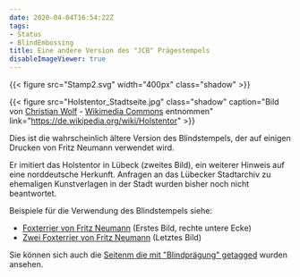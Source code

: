 ```yaml
---
date: 2020-04-04T16:54:22Z
tags:
- Status
- BlindEmbossing
title: Eine andere Version des "JCB" Prägestempels
disableImageViewer: true
---
```

{{< figure src="Stamp2.svg" width="400px" class="shadow" >}}

{{< figure src="Holstentor_Stadtseite.jpg" class="shadow" caption="Bild von [Christian Wolf](www.c-w-design.de) - [Wikimedia Commons](https://commons.wikimedia.org/wiki/File:Holstentor_Stadtseite.jpg) entnommen" link="https://de.wikipedia.org/wiki/Holstentor" >}}

Dies ist die wahrscheinlich ältere Version des Blindstempels, der auf einigen Drucken von Fritz Neumann verwendet wird.

Er imitiert das Holstentor in Lübeck (zweites Bild), ein weiterer Hinweis auf eine norddeutsche Herkunft. Anfragen an das Lübecker Stadtarchiv zu ehemaligen Kunstverlagen in der Stadt wurden bisher noch nicht beantwortet.

Beispiele für die Verwendung des Blindstempels siehe:
 * [Foxterrier von Fritz Neumann](/de/post/zwei-drucke-von-einer-platte-fritz-neumann/) (Erstes Bild, rechte untere Ecke)
 * [Zwei Foxterrier von Fritz Neumann](/de/post/zwei-hunde-fox-terrier-fritz-neumann/) (Letztes Bild)

Sie können sich auch die [Seitenm die mit "Blindprägung" getagged](/tags/blindembossing) wurden ansehen.
